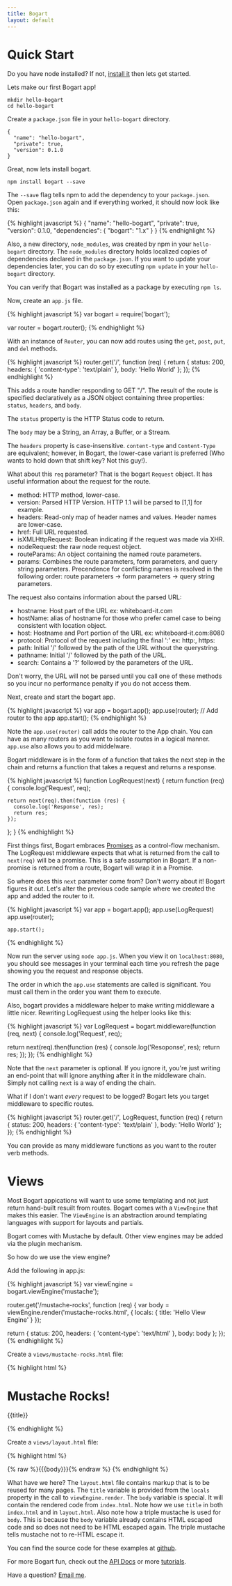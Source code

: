 ```yaml
---
title: Bogart
layout: default
---
```


# Quick Start

Do you have node installed? If not, [install it](http://nodejs.org) then
lets get started.

Lets make our first Bogart app!

    mkdir hello-bogart
    cd hello-bogart

Create a `package.json` file in your `hello-bogart` directory.

    {
      "name": "hello-bogart",
      "private": true,
      "version": 0.1.0
    }

Great, now lets install bogart.

    npm install bogart --save

The `--save` flag tells npm to add the dependency to your `package.json`. Open
`package.json` again and if everything worked, it should now look like this:

{% highlight javascript %}
{
  "name": "hello-bogart",
  "private": true,
  "version": 0.1.0,
  "dependencies": {
    "bogart": "1.x"
  }
}
{% endhighlight %}

Also, a new directory, `node_modules`, was created by npm in your `hello-bogart` directory.
The `node_modules` directory holds localized copies of dependencies declared in the 
`package.json`. If you want to update your dependencies later, you can do so by executing
`npm update` in your `hello-bogart` directory.

You can verify that Bogart was installed as a package by executing `npm ls`.

Now, create an `app.js` file.

{% highlight javascript %}
var bogart = require('bogart');

var router = bogart.router();
{% endhighlight %}

With an instance of `Router`, you can now add routes using the `get`, `post`, `put`,
and `del` methods.

{% highlight javascript %}
router.get('/', function (req) {
  return {
    status: 200,
    headers: { 'content-type': 'text/plain' },
    body: 'Hello World'
  };
});
{% endhighlight %}

This adds a route handler responding to GET "/". The result of the route is specified
declaratively as a JSON object containing three properties: `status`, `headers`, and `body`.

The `status` property is the HTTP Status code to return.

The `body` may be a String, an Array, a Buffer, or a Stream.

The `headers` property is case-insensitive. `content-type` and `Content-Type` are equivalent; however,
in Bogart, the lower-case variant is preferred (Who wants to hold down that shift key? Not this guy!).

What about this `req` parameter? That is the bogart `Request` object. It has useful information
about the request for the route.

* method: HTTP method, lower-case.
* version: Parsed HTTP Version. HTTP 1.1 will be parsed to [1,1] for example.
* headers: Read-only map of header names and values. Header names are lower-case.
* href: Full URL requested.
* isXMLHttpRequest: Boolean indicating if the request was made via XHR.
* nodeRequest: the raw node request object.
* routeParams: An object containing the named route parameters.
* params: Combines the route parameters, form parameters, and query string parameters. Precendence for conflicting
          names is resolved in the following order: route parameters -> form parameters -> query string parameters.

The request also contains information about the parsed URL:

* hostname: Host part of the URL ex: whiteboard-it.com
* hostName: alias of hostname for those who prefer camel case to being consistent with location object.
* host: Hostname and Port portion of the URL ex: whiteboard-it.com:8080
* protocol: Protocol of the request including the final \':\' ex: http:, https:
* path: Initial \'/\' followed by the path of the URL without the querystring.
* pathname: Initial \'/\' followed by the path of the URL.
* search: Contains a \'?\' followed by the parameters of the URL.

Don\'t worry, the URL will not be parsed until you call one of these methods so you incur no
performance penalty if you do not access them.

Next, create and start the bogart app.

{% highlight javascript %}
var app = bogart.app();
app.use(router); // Add router to the app
app.start();
{% endhighlight %}

Note the `app.use(router)` call adds the router to the App chain. You can have
as many routers as you want to isolate routes in a logical manner. `app.use` also
allows you to add middelware.

Bogart middleware is in the form of a function that takes the next step in the chain and
returns a function that takes a request and returns a response.

{% highlight javascript %}
function LogRequest(next) {
  return function (req) {
    console.log('Request', req);

    return next(req).then(function (res) {
      console.log('Response', res);
      return res;
    });
  };
}
{% endhighlight %}

First things first, Bogart embraces [Promises](http://howtonode.org/promises) as a
control-flow mechanism. The LogRequest middleware expects that what is returned from
the call to `next(req)` will be a promise. This is a safe assumption in Bogart. If a non-promise
is returned from a route, Bogart will wrap it in a Promise.

So where does this `next` parameter come from? Don\'t worry about it! Bogart figures it out.
Let's alter the previous code sample where we created the app and added the router to it.

{% highlight javascript %}
    var app = bogart.app();
    app.use(LogRequest)
    app.use(router);

    app.start();
{% endhighlight %}

Now run the server using `node app.js`. When you view it on `localhost:8080`, you should see messages
in your terminal each time you refresh the page showing you the request and response objects.

The order in which the `app.use` statements are called is significant. You must call
them in the order you want them to execute.

Also, bogart provides a middleware helper to make writing middleware a little nicer. Rewriting
LogRequest using the helper looks like this:

{% highlight javascript %}
var LogRequest = bogart.middleware(function (req, next) {
  console.log('Request', req);

  return next(req).then(function (res) {
    console.log('Resoponse', res);
    return res;
  });
});
{% endhighlight %}

Note that the `next` parameter is optional. If you ignore it, you're just writing an end-point
that will ignore anything after it in the middleware chain. Simply not calling `next` is a way
of ending the chain.

What if I don't want *every* request to be logged? Bogart lets you target middleware to specific
routes.

{% highlight javascript %}
router.get('/', LogRequest, function (req) {
  return {
    status: 200,
    headers: { 'content-type': 'text/plain' },
    body: 'Hello World'
  };      
});
{% endhighlight %}

You can provide as many middleware functions as you want to the router verb methods.

# Views

Most Bogart appications will want to use some templating and not just return hand-built
resuilt from routes. Bogart comes with a `ViewEngine` that makes this easier. The `ViewEngine`
is an abstraction around templating languages with support for layouts and partials.

Bogart comes with Mustache by default. Other view engines may be added via the plugin mechanism.

So how do we use the view engine?

Add the following in app.js:

{% highlight javascript %}
var viewEngine = bogart.viewEngine('mustache');

router.get('/mustache-rocks', function (req) {
  var body = viewEngine.render('mustache-rocks.html', {
    locals: {
      title: 'Hello View Engine'
    }
  });

  return {
    status: 200,
    headers: { 'content-type': 'text/html' },
    body: body
  };
});
{% endhighlight %}

Create a `views/mustache-rocks.html` file:

{% highlight html %}
<h1>Mustache Rocks!</h1>
<p>{{title}}</p>
{% endhighlight %}

Create a `views/layout.html` file:

{% highlight html %}
<html>
<head>
  <title>{% raw %}{{title}}{% endraw %}</title>
</head>
<body>
  {% raw %}{{{body}}}{% endraw %}
</body>
{% endhighlight %}

What have we here? The `layout.html` file contains markup that is to be reused
for many pages. The `title` variable is provided from the `locals` property in the call
to `viewEngine.render`. The `body` variable is special. It will contain the rendered
code from `index.html`. Note how we use `title` in both `index.html` and in `layout.html`.
Also note how a triple mustache is used for `body`. This is because the `body` variable
already contains HTML escaped code and so does not need to be HTML escaped again. The triple
mustache tells mustache not to re-HTML escape it.

You can find the source code for these examples at
[github](http://github.com/nrstott/hello-bogart).

For more Bogart fun, check out the [API Docs](/docs/index.html) or more [tutorials](/tutorials/index.html).

Have a question? [Email me](mailto:nrstott@gmail.com).
